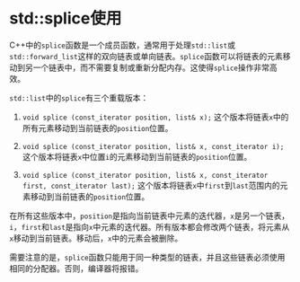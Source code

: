 # std::splice使用

C++中的`splice`函数是一个成员函数，通常用于处理`std::list`或`std::forward_list`这样的双向链表或单向链表。`splice`函数可以将链表的元素移动到另一个链表中，而不需要复制或重新分配内存。这使得`splice`操作非常高效。

`std::list`中的`splice`有三个重载版本：

1. `void splice (const_iterator position, list& x);`
   这个版本将链表`x`中的所有元素移动到当前链表的`position`位置。

2. `void splice (const_iterator position, list& x, const_iterator i);`
   这个版本将链表`x`中位置`i`的元素移动到当前链表的`position`位置。

3. `void splice (const_iterator position, list& x, const_iterator first, const_iterator last);`
   这个版本将链表`x`中`first`到`last`范围内的元素移动到当前链表的`position`位置。

在所有这些版本中，`position`是指向当前链表中元素的迭代器，`x`是另一个链表，`i`，`first`和`last`是指向`x`中元素的迭代器。所有版本都会修改两个链表，将元素从`x`移动到当前链表。移动后，`x`中的元素会被删除。

需要注意的是，`splice`函数只能用于同一种类型的链表，并且这些链表必须使用相同的分配器。否则，编译器将报错。